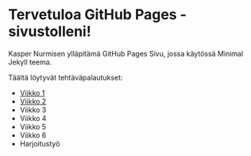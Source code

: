 # Tervetuloa GitHub Pages -sivustolleni!

Kasper Nurmisen ylläpitämä GitHub Pages Sivu, jossa käytössä Minimal Jekyll teema.

Täältä löytyvät tehtäväpalautukset:

- [Viikko 1](viikko1.md)
- [Viikko 2](viikko2.md)
- Viikko 3
- Viikko 4
- Viikko 5
- Viikko 6
- Harjoitustyö
